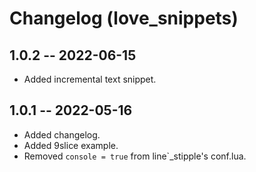 # Changelog (love\_snippets)

## 1.0.2 -- 2022-06-15
* Added incremental text snippet.

## 1.0.1 -- 2022-05-16
* Added changelog.
* Added 9slice example.
* Removed `console = true` from line`_stipple's conf.lua.


